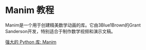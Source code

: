 # Manim 教程

<show-structure depth="3"/>

Manim是一个用于创建精美数学动画的库。它由3Blue1Brown的Grant Sanderson开发，特别适合于制作数学视频和演示文稿。


<seealso>
<category ref="ref_docs">
    <a href="https://mp.weixin.qq.com/s/fd5B2r5TUtR15qVDrLzLKg">强大的 Python 库: Manim</a>
</category>
<category ref="ref_github">
</category>
<category ref="ref_issues">
</category>
<category ref="ref_hf">
</category>
<category ref="ref_ms">
</category>
</seealso>

